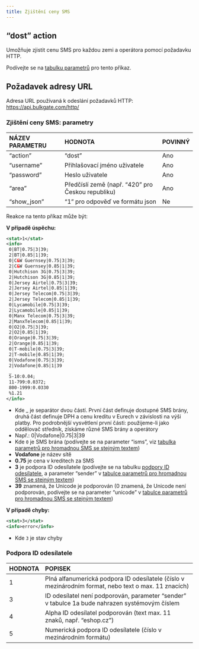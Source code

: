 ```yaml
---
title: Zjištění ceny SMS
---
```


## “dost” action
Umožňuje zjistit cenu SMS pro každou zemi a operátora pomocí požadavku HTTP.

Podívejte se na [tabulku parametrů](#odeslání-hromadné-sms-s-rozdílným-textem-parametry) pro tento příkaz.

## Požadavek adresy URL
Adresa URL používaná k odeslání požadavků HTTP: 
https://api.bulkgate.com/http/

### Zjištění ceny SMS: parametry
|NÁZEV PARAMETRU|	HODNOTA|	POVINNÝ|
|:--- |:--- |:--- |
|“action”|	“dost”|Ano|
|“username”|	Přihlašovací jméno uživatele|	Ano|
|“password”|	Heslo uživatele|	Ano|
|“area”|	Předčíslí země (např. “420” pro Českou republiku)|	Ano|
|“show_json”|	“1” pro odpověď ve formátu json	|Ne|

Reakce na tento příkaz může být:

**V případě úspěchu:**
``` xml
<stat>1</stat>
<info>
 0|BT|0.75|3|39;
 2|BT|0.85|1|39;
 0|C&W Guernsey|0.75|3|39;
 2|C&W Guernsey|0.85|1|39;
 0|Hutchison 3G|0.75|3|39;
 2|Hutchison 3G|0.85|1|39;
 0|Jersey Airtel|0.75|3|39;
 2|Jersey Airtel|0.85|1|39;
 0|Jersey Telecom|0.75|3|39;
 2|Jersey Telecom|0.85|1|39;
 0|Lycamobile|0.75|3|39;
 2|Lycamobile|0.85|1|39;
 0|Manx Telecom|0.75|3|39;
 2|ManxTelecom|0.85|1|39;
 0|O2|0.75|3|39;
 2|O2|0.85|1|39;
 0|Orange|0.75|3|39;
 2|Orange|0.85|1|39;
 0|T-mobile|0.75|3|39;
 2|T-mobile|0.85|1|39;
 0|Vodafone|0.75|3|39;
 2|Vodafone|0.85|1|39
 _
 5-10:0.04;
 11-799:0.0372;
 800-1999:0.0330
 %1.21
</info>
```

- Kde _ je separátor dvou částí. První část definuje dostupné SMS brány, druhá část definuje DPH a cenu kreditu v Eurech v závislosti na výši platby. Pro podrobnější vysvětlení první části: použijeme-li jako oddělovač středník, získáme různé SMS brány a operátory
- Např.:  0|Vodafone|0.75|3|39
- Kde `0` je SMS brána (podívejte se na parameter “isms”, viz [tabulka parametrů pro hromadnou SMS se stejným textem](http-low-level-api-send-bulk-sms-same-text.md#odeslání-hromadné-sms-se-stejným-textem-parametry))
- **Vodafone** je název sítě
- **0.75** je cena v kreditech za SMS
- **3** je podpora ID odesílatele (podívejte se na tabulku [podpory ID odesílatele,](#podpora-id-odesílatele)  a parameter “sender”  v [tabulce parametrů pro hromadnou SMS se stejným textem](http-low-level-api-send-bulk-sms-same-text.md#odeslání-hromadné-sms-se-stejným-textem-parametry))
- **39** znamená, že Unicode je podporován (0 znamená, že Unicode není podporován, podívejte se na parameter “unicode” v [tabulce parametrů pro hromadnou SMS se stejným textem](http-low-level-api-send-bulk-sms-same-text.md#odeslání-hromadné-sms-se-stejným-textem-parametry))

**V případě chyby:**
``` xml
<stat>3</stat>
<info>error</info>
```
- Kde `3` je stav chyby

### Podpora ID odesílatele
|	HODNOTA|	POPISEK|
|:--- |:--- |
|1	|Plná alfanumerická podpora ID odesílatele (číslo v mezinárodním format, nebo text o max. 11 znacích)|
|3	|ID odesílatel není podporován,  parameter “sender” v tabulce 1a bude nahrazen systémovým číslem|
|4	|Alpha ID odesílatel podporován (text max. 11 znaků, např. “eshop.cz”)|
|5	|Numerická podpora ID odesílatele (číslo v mezinárodním formátu)|

